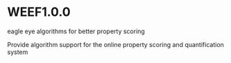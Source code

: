 # WEEF1.0.0
eagle eye algorithms for better property scoring 

Provide algorithm support for the online property scoring and quantification system
